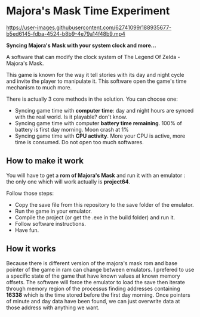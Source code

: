 # Majora's Mask Time Experiment

https://user-images.githubusercontent.com/62741099/188935677-b5ed6145-fdba-4524-b8b9-4e79a14f48b9.mp4

**Syncing Majora's Mask with your system clock and more...**

A software that can modify the clock system of The Legend Of Zelda - Majora's Mask. 

This game is known for the way it tell stories with its day and night cycle and invite the player to manipulate it. This software open the game's time mechanism to much more.

There is actually 3 core methods in the solution. You can choose one:

* Syncing game time with **computer time**: day and night hours are synced with the real world. Is it playable? don't know.
* Syncing game time with computer **battery time remaining**. 100% of battery is first day morning. Moon crash at 1% 
* Syncing game time with **CPU activity**. More your CPU is active, more time is consumed. Do not open too much softwares.

## How to make it work

You will have to get a **rom of Majora's Mask** and run it with an emulator : the only one which will work actually is **project64**.

Follow those steps:
* Copy the save file from this repository to the save folder of the emulator.
* Run the game in your emulator.
* Compile the project (or get the .exe in the build folder) and run it.
* Follow software instructions.
* Have fun.


## How it works

Because there is different version of the majora's mask rom and base pointer of the game in ram can change between emulators. I prefered to use a specific state of the game that have known values at known memory offsets. The software will force the emulator to load the save
then iterate through memory region of the processus finding addresses containing **16338** which is the time stored before the first day morning.
Once pointers of minute and day data have been found, we can just overwrite data at those address with anything we want.



